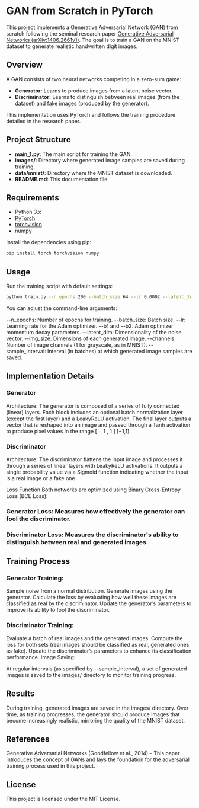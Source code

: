 # GAN from Scratch in PyTorch

This project implements a Generative Adversarial Network (GAN) from scratch following the seminal research paper [Generative Adversarial Networks (arXiv:1406.2661v1)](https://arxiv.org/pdf/1406.2661v1). The goal is to train a GAN on the MNIST dataset to generate realistic handwritten digit images.

## Overview

A GAN consists of two neural networks competing in a zero-sum game:
- **Generator:** Learns to produce images from a latent noise vector.
- **Discriminator:** Learns to distinguish between real images (from the dataset) and fake images (produced by the generator).

This implementation uses PyTorch and follows the training procedure detailed in the research paper.

## Project Structure

- **main_1.py**: The main script for training the GAN.
- **images/**: Directory where generated image samples are saved during training.
- **data/mnist/**: Directory where the MNIST dataset is downloaded.
- **README.md**: This documentation file.

## Requirements

- Python 3.x
- [PyTorch](https://pytorch.org/)
- [torchvision](https://pytorch.org/vision/stable/index.html)
- numpy

Install the dependencies using pip:

```bash
pip install torch torchvision numpy
```
## Usage
Run the training script with default settings:

```bash
python train.py --n_epochs 200 --batch_size 64 --lr 0.0002 --latent_dim 100 --img_size 28 --channels 1 --sample_interval 400
```

You can adjust the command-line arguments:

--n_epochs: Number of epochs for training.
--batch_size: Batch size.
--lr: Learning rate for the Adam optimizer.
--b1 and --b2: Adam optimizer momentum decay parameters.
--latent_dim: Dimensionality of the noise vector.
--img_size: Dimensions of each generated image.
--channels: Number of image channels (1 for grayscale, as in MNIST).
--sample_interval: Interval (in batches) at which generated image samples are saved.

## Implementation Details
### Generator
Architecture:
The generator is composed of a series of fully connected (linear) layers. Each block includes an optional batch normalization layer (except the first layer) and a LeakyReLU activation. The final layer outputs a vector that is reshaped into an image and passed through a Tanh activation to produce pixel values in the range 
[
−
1
,
1
]
[−1,1].

### Discriminator
Architecture:
The discriminator flattens the input image and processes it through a series of linear layers with LeakyReLU activations. It outputs a single probability value via a Sigmoid function indicating whether the input is a real image or a fake one.

Loss Function
Both networks are optimized using Binary Cross-Entropy Loss (BCE Loss):

### Generator Loss: Measures how effectively the generator can fool the discriminator.
### Discriminator Loss: Measures the discriminator's ability to distinguish between real and generated images.


## Training Process
### Generator Training:

Sample noise from a normal distribution.
Generate images using the generator.
Calculate the loss by evaluating how well these images are classified as real by the discriminator.
Update the generator’s parameters to improve its ability to fool the discriminator.

### Discriminator Training:

Evaluate a batch of real images and the generated images.
Compute the loss for both sets (real images should be classified as real, generated ones as fake).
Update the discriminator’s parameters to enhance its classification performance.
Image Saving:

At regular intervals (as specified by --sample_interval), a set of generated images is saved to the images/ directory to monitor training progress.
## Results
During training, generated images are saved in the images/ directory. Over time, as training progresses, the generator should produce images that become increasingly realistic, mirroring the quality of the MNIST dataset.

## References
Generative Adversarial Networks (Goodfellow et al., 2014) – This paper introduces the concept of GANs and lays the foundation for the adversarial training process used in this project.
## License
This project is licensed under the MIT License.
